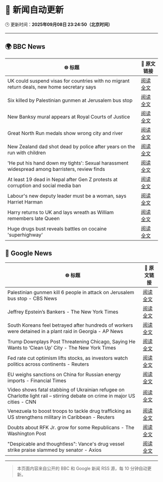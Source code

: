 # 🧠 新闻自动更新

🕒 更新时间：**2025年09月08日 23:24:50（北京时间）**

---

## 🌍 BBC News

| 🌐 标题 | 🔗 原文链接 |
|--------|-------------|
| UK could suspend visas for countries with no migrant return deals, new home secretary says | [阅读全文](https://www.bbc.com/news/articles/c4g7xyn03yno?at_medium=RSS&at_campaign=rss) |
| Six killed by Palestinian gunmen at Jerusalem bus stop | [阅读全文](https://www.bbc.com/news/articles/cr70ny0l7vgo?at_medium=RSS&at_campaign=rss) |
| New Banksy mural appears at Royal Courts of Justice | [阅读全文](https://www.bbc.com/news/articles/cgrq0r0y878o?at_medium=RSS&at_campaign=rss) |
| Great North Run medals show wrong city and river | [阅读全文](https://www.bbc.com/news/articles/c4gq2gdlnygo?at_medium=RSS&at_campaign=rss) |
| New Zealand dad shot dead by police after years on the run with children | [阅读全文](https://www.bbc.com/news/articles/c75qlerp2e5o?at_medium=RSS&at_campaign=rss) |
| 'He put his hand down my tights': Sexual harassment widespread among barristers, review finds | [阅读全文](https://www.bbc.com/news/articles/c8xrejzk0edo?at_medium=RSS&at_campaign=rss) |
| At least 19 dead in Nepal after Gen Z protests at corruption and social media ban | [阅读全文](https://www.bbc.com/news/articles/c78nd2zy9jgo?at_medium=RSS&at_campaign=rss) |
| Labour's new deputy leader must be a woman, says Harriet Harman | [阅读全文](https://www.bbc.com/news/articles/c059z4g836eo?at_medium=RSS&at_campaign=rss) |
| Harry returns to UK and lays wreath as William remembers late Queen | [阅读全文](https://www.bbc.com/news/articles/c2378j5154jo?at_medium=RSS&at_campaign=rss) |
| Huge drugs bust reveals battles on cocaine 'superhighway' | [阅读全文](https://www.bbc.com/news/articles/c5yvplyrrwno?at_medium=RSS&at_campaign=rss) |

## 📰 Google News

| 🌐 标题 | 🔗 原文链接 |
|--------|-------------|
| Palestinian gunmen kill 6 people in attack on Jerusalem bus stop - CBS News | [阅读全文](https://news.google.com/rss/articles/CBMipAFBVV95cUxPRlhValFFc3lNTTRSMzZRVTZ1QVFJZnpYZnpCNHF5Q3k2cFB5SVBZbWNYR3IxZVliMWJaTHpCUDFQUEJXam9lR2VrT3RfYmVLNVNFQUE5ajNwQ2N5VU9oYkd0Zzh1MUFqZDdzQ1VPczVPS1I5R1NHMThRUkdGYzZ0TXp4RGk5T1FINkNtM2hNNzV2YnlwSEJvd0pZSlV0UG9ZWXlla9IBqgFBVV95cUxORDRmcERYb3JfdVZya1paNENwY0VpQkxVbDJzaDRxUUk3Z2lUWnVDRUNheU9YWWFDWUJZZk1VUjY3a2RibHBNS1BvakxSdWVkZVlMaGxFNUc2a01uZWhsekFHQmM4U2hhVW1vRW10X0JrRXF5MnNnb0ZObFFwczFWYkdDaEtjX0VDaEU2WUZXNnJGczNneUlBWEtvUnRRUHJlTTlMRkNVNWJGdw?oc=5) |
| Jeffrey Epstein’s Bankers - The New York Times | [阅读全文](https://news.google.com/rss/articles/CBMihAFBVV95cUxOZUdCMU5ENzZmSUxTX2ZDRVdWT3FJVHlBN19CbW5vdjJHazhqOVBGdlpTbkJ3VVRSQlMyMlFCSjlTZHZYS0xiMUhCWjdmMUZ1dDhMWXRhcjBEemo1dGxzVk5QdkZIYWRZVS02NmI0cGF6RlZmSDZPeXNNNy11anowUVA1d0g?oc=5) |
| South Koreans feel betrayed after hundreds of workers were detained in a plant raid in Georgia - AP News | [阅读全文](https://news.google.com/rss/articles/CBMimwFBVV95cUxOcjJSZElwSDJ5cFBreVBZOEltMEtqR24xVGhLYTEwLWFsRWJ3LWd5QmJVWU5DV2Q0SjVRRDN5dFVqS1p6dlNpS3p0NDRqZ1h1c19kTWZVN0s5UjZ4UGhUa050X1VhQ09DeW5mc2MybmIxNjBLQ0gwSXRtTUZaSndGVHgtU21IVi13RUsxMmJhZjFESUhnRjdwQzB4cw?oc=5) |
| Trump Downplays Post Threatening Chicago, Saying He Wants to ‘Clean Up’ City - The New York Times | [阅读全文](https://news.google.com/rss/articles/CBMigwFBVV95cUxNZkVadGVnZmIzRGRjd3Q4clI3V0xadHc1U3A1aTBWaUNDT3lZNHVHSDZVNi10ekJSWUJBeEhiN3ZrTmltbWpDQ2FzTHJ2aUF0YkNPRmhhRjZ5akh2NklmWVJVbWJJeVN5OFNhd210N09TYThMamYyaHhkaXFlSEJNNlZ5MA?oc=5) |
| Fed rate cut optimism lifts stocks, as investors watch politics across continents - Reuters | [阅读全文](https://news.google.com/rss/articles/CBMie0FVX3lxTE4tU0lNcl9sWEk4OC1TeGJydDlyZjlDNHFGb25ZbllBS2c0SHFONGNsZGxDLVBWdXRmZ2RaNmZmV1g3ZnNnQVNCU3Vud2RublFmM1dfOVRURDB2dWFSQmctSEJ0VUl5UjNZTGNpTl93MlN4Z2V2LTRHQ25lMA?oc=5) |
| EU weighs sanctions on China for Russian energy imports - Financial Times | [阅读全文](https://news.google.com/rss/articles/CBMicEFVX3lxTE1WN29vUDlBV0NPd3BUenJ5T0FscXZqUU12SE1MRFVYSnp0U05Ka0NYX3A1NV9COTllM3FHaDlMQ3QtbmFXUmtOLU41MW16cHZLc2FXX1l6ZmRaWWt6OVVZVHk1S2pJOUZaS2lkaHl0a2Q?oc=5) |
| Video shows fatal stabbing of Ukrainian refugee on Charlotte light rail – stirring debate on crime in major US cities - CNN | [阅读全文](https://news.google.com/rss/articles/CBMie0FVX3lxTE96RmFrTmlpUnFoS2lHdlJ0Y0RwX2llYndQbF9fLUlHYjJvcUNLSHJhX2FrNkdmb0hLcXhvVk83V2RpLWt5NTdVY1U0RFZJM1FqaklNdmJYNDYyVS1Ub0dkVHM1ZG84ZEFnckRVSFJxZUdVZzdOdHZRRlNaaw?oc=5) |
| Venezuela to boost troops to tackle drug trafficking as US strengthens military in Caribbean - Reuters | [阅读全文](https://news.google.com/rss/articles/CBMi2wFBVV95cUxQYTBTS0NTdzJoS0g2OHRHY2tfRm5KcmgtM0pwM29wNGdmX3VnWGlkY1R6LTlUMkdnNWVXblVVdkJGOHRQQWE0eXlXVkl4VTZCUE9pQ1ZrdTl6cmJGQklvbEFjcDhVV2NyMW4ycmh4SlVoZ21RclZ0bXpCUThBVHNGeWxUNU5QaVBoTm1uUWdDNGRkcG9oU0hLSjc1VU8yemJCTVE2MDZscFJzT29DemJTWEZmVzdiNVp6VG00UXg3azdYTnhTLTIyNnlRUEZsc0xHX21wSzBrR2FvS28?oc=5) |
| Doubts about RFK Jr. grow for some Republicans - The Washington Post | [阅读全文](https://news.google.com/rss/articles/CBMihAFBVV95cUxQdzlHcGVhdWowQ01LX2xuRFE5ajUyRHMxVjlsaTdHQW92NmtJYWxyeW4wd0pyT1J1TDlCTjl1cU9GNGZqdjhNVnRyd1hlLUl6S2pTSVkybVhJN0U0c3VJc09VTnpkUkozbmh0WWI1YXZpWGhBMUo4SEctRDJnRWxJMVNqQ2o?oc=5) |
| "Despicable and thoughtless": Vance's drug vessel strike praise slammed by senator - Axios | [阅读全文](https://news.google.com/rss/articles/CBMidkFVX3lxTE9qdUJYbzdXcktoUVIyamRnZEdUMGlsa0pYYlcwWk1ZTDg4bGJLZkY0elJ5aWZHQ19pWlVsS2N3WkN0SS1LX0NwOTZrRzlFWmt0NW9sWnpseF9YeExrWnJPbkRndHpRanhIVE9aUDZ5OVhoLWxfZmc?oc=5) |

---
> 本页面内容来自公开的 BBC 和 Google 新闻 RSS 源，每 10 分钟自动更新。